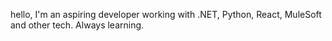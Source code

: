 hello, I'm an aspiring developer working with .NET, Python, React, MuleSoft and other tech. Always learning.
